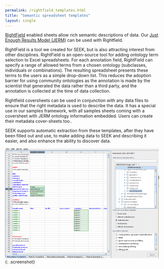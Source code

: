 ```yaml
---
permalink: /rightfield_templates.html
title: "Semantic spreadsheet templates"
layout: single
---
```


[RightField](http://rightfield.org) enabled sheets allow rich semantic descriptions of data. Our [Just Enough Results Model (JERM)](https://www.jermontology.org) can be used with Rightfield.

RightField is a tool we created for SEEK, but is also attracting interest from other disciplines. RightField is an open-source tool for adding ontology term selection to Excel spreadsheets. For each annotation field, RightField can specify a range of allowed terms from a chosen ontology (subclasses, individuals or combinations). The resulting spreadsheet presents these terms to the users as a simple drop-down list. This reduces the adoption barrier for using community ontologies as the annotation is made by the scientist that generated the data rather than a third party, and the annotation is collected at the time of data collection.

Rightfield coversheets can be used in conjunction with any data files to ensure that the right metadata is used to describe the data. It has a special use in our samples framework, with all samples sheets coming with a coversheet with JERM ontology information embedded. Users can create their metadata cover-sheets too..

SEEK supports automatic extraction from these templates, after they have been filled out and use, to make adding data to SEEK and describing it easier, and also enhance the ability to discover data.


![Rightfield feature](/assets/images/Rightfield-feature.png){: .screenshot}